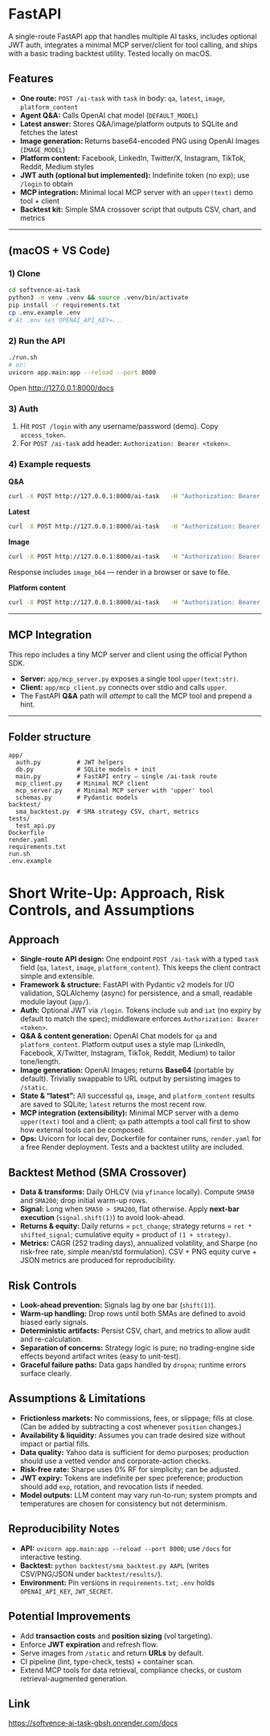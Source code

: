 # FastAPI

A single-route FastAPI app that handles multiple AI tasks, includes optional JWT auth, integrates a minimal MCP server/client for tool calling, and ships with a basic trading backtest utility. Tested locally on macOS.

## Features
- **One route:** `POST /ai-task` with `task` in body: `qa`, `latest`, `image`, `platform_content`
- **Agent Q&A:** Calls OpenAI chat model (`DEFAULT_MODEL`)
- **Latest answer:** Stores Q&A/image/platform outputs to SQLite and fetches the latest
- **Image generation:** Returns base64-encoded PNG using OpenAI Images (`IMAGE_MODEL`)
- **Platform content:** Facebook, LinkedIn, Twitter/X, Instagram, TikTok, Reddit, Medium styles
- **JWT auth (optional but implemented):** Indefinite token (no exp); use `/login` to obtain
- **MCP integration:** Minimal local MCP server with an `upper(text)` demo tool + client
- **Backtest kit:** Simple SMA crossover script that outputs CSV, chart, and metrics

---

## (macOS + VS Code)

### 1) Clone 
```bash
cd softvence-ai-task
python3 -m venv .venv && source .venv/bin/activate
pip install -r requirements.txt
cp .env.example .env
# At .env set OPENAI_API_KEY=...
```

### 2) Run the API
```bash
./run.sh
# or:
uvicorn app.main:app --reload --port 8000
```
Open http://127.0.0.1:8000/docs

### 3) Auth
1. Hit `POST /login` with any username/password (demo). Copy `access_token`.
2. For `POST /ai-task` add header: `Authorization: Bearer <token>`.

### 4) Example requests
**Q&A**
```bash
curl -X POST http://127.0.0.1:8000/ai-task   -H "Authorization: Bearer TOKEN" -H "Content-Type: application/json"   -d '{"task":"qa","prompt":"What is MCP in one sentence?"}'
```

**Latest**
```bash
curl -X POST http://127.0.0.1:8000/ai-task   -H "Authorization: Bearer TOKEN" -H "Content-Type: application/json"   -d '{"task":"latest"}'
```

**Image**
```bash
curl -X POST http://127.0.0.1:8000/ai-task   -H "Authorization: Bearer TOKEN" -H "Content-Type: application/json"   -d '{"task":"image","prompt":"A minimalist robot mascot, vector style"}'
```
Response includes `image_b64` — render in a browser or save to file.

**Platform content**
```bash
curl -X POST http://127.0.0.1:8000/ai-task   -H "Authorization: Bearer TOKEN" -H "Content-Type: application/json"   -d '{"task":"platform_content","platform":"linkedin","prompt":"Announce our new AI trading API beta"}'
```

---

## MCP Integration 

This repo includes a tiny MCP server and client using the official Python SDK.

- **Server:** `app/mcp_server.py` exposes a single tool `upper(text:str)`.
- **Client:** `app/mcp_client.py` connects over stdio and calls `upper`.
- The FastAPI **Q&A** path will *attempt* to call the MCP tool and prepend a hint.

---



## Folder structure
```
app/
  auth.py          # JWT helpers
  db.py            # SQLite models + init
  main.py          # FastAPI entry — single /ai-task route
  mcp_client.py    # Minimal MCP client
  mcp_server.py    # Minimal MCP server with 'upper' tool
  schemas.py       # Pydantic models
backtest/
  sma_backtest.py  # SMA strategy CSV, chart, metrics
tests/
  test_api.py
Dockerfile
render.yaml
requirements.txt
run.sh
.env.example
```

# Short Write-Up: Approach, Risk Controls, and Assumptions

## Approach
- **Single-route API design:** One endpoint `POST /ai-task` with a typed `task` field (`qa`, `latest`, `image`, `platform_content`). This keeps the client contract simple and extensible.
- **Framework & structure:** FastAPI with Pydantic v2 models for I/O validation, SQLAlchemy (async) for persistence, and a small, readable module layout (`app/`).
- **Auth:** Optional JWT via `/login`. Tokens include `sub` and `iat` (no expiry by default to match the spec); middleware enforces `Authorization: Bearer <token>`.
- **Q&A & content generation:** OpenAI Chat models for `qa` and `platform_content`. Platform output uses a style map (LinkedIn, Facebook, X/Twitter, Instagram, TikTok, Reddit, Medium) to tailor tone/length.
- **Image generation:** OpenAI Images; returns **Base64** (portable by default). Trivially swappable to URL output by persisting images to `/static`.
- **State & “latest”:** All successful `qa`, `image`, and `platform_content` results are saved to SQLite; `latest` returns the most recent row.
- **MCP integration (extensibility):** Minimal MCP server with a demo `upper(text)` tool and a client; `qa` path attempts a tool call first to show how external tools can be composed.
- **Ops:** Uvicorn for local dev, Dockerfile for container runs, `render.yaml` for a free Render deployment. Tests and a backtest utility are included.

## Backtest Method (SMA Crossover)
- **Data & transforms:** Daily OHLCV (via `yfinance` locally). Compute `SMA50` and `SMA200`; drop initial warm-up rows.
- **Signal:** Long when `SMA50 > SMA200`, flat otherwise. Apply **next-bar execution** (`signal.shift(1)`) to avoid look-ahead.
- **Returns & equity:** Daily returns = `pct_change`; strategy returns = `ret * shifted_signal`; cumulative equity = product of `(1 + strategy)`.
- **Metrics:** CAGR (252 trading days), annualized volatility, and Sharpe (no risk-free rate, simple mean/std formulation). CSV + PNG equity curve + JSON metrics are produced for reproducibility.

## Risk Controls
- **Look-ahead prevention:** Signals lag by one bar (`shift(1)`).
- **Warm-up handling:** Drop rows until both SMAs are defined to avoid biased early signals.
- **Deterministic artifacts:** Persist CSV, chart, and metrics to allow audit and re-calculation.
- **Separation of concerns:** Strategy logic is pure; no trading-engine side effects beyond artifact writes (easy to unit-test).
- **Graceful failure paths:** Data gaps handled by `dropna`; runtime errors surface clearly.

## Assumptions & Limitations
- **Frictionless markets:** No commissions, fees, or slippage; fills at close. (Can be added by subtracting a cost whenever `position` changes.)
- **Availability & liquidity:** Assumes you can trade desired size without impact or partial fills.
- **Data quality:** Yahoo data is sufficient for demo purposes; production should use a vetted vendor and corporate-action checks.
- **Risk-free rate:** Sharpe uses 0% RF for simplicity; can be adjusted.
- **JWT expiry:** Tokens are indefinite per spec preference; production should add `exp`, rotation, and revocation lists if needed.
- **Model outputs:** LLM content may vary run-to-run; system prompts and temperatures are chosen for consistency but not determinism.

## Reproducibility Notes
- **API:** `uvicorn app.main:app --reload --port 8000`; use `/docs` for interactive testing.
- **Backtest:** `python backtest/sma_backtest.py AAPL` (writes CSV/PNG/JSON under `backtest/results/`).
- **Environment:** Pin versions in `requirements.txt`; `.env` holds `OPENAI_API_KEY`, `JWT_SECRET`.

## Potential Improvements
- Add **transaction costs** and **position sizing** (vol targeting).
- Enforce **JWT expiration** and refresh flow.
- Serve images from `/static` and return **URLs** by default.
- CI pipeline (lint, type-check, tests) + container scan.
- Extend MCP tools for data retrieval, compliance checks, or custom retrieval-augmented generation.

## Link
https://softvence-ai-task-gbsh.onrender.com/docs
